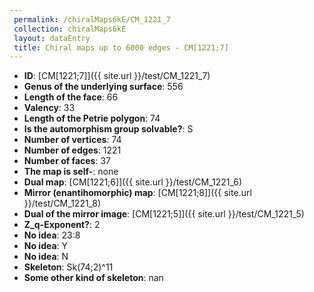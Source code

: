```yaml
--- 
 permalink: /chiralMaps6kE/CM_1221_7 
 collection: chiralMaps6kE
 layout: dataEntry
 title: Chiral maps up to 6000 edges - CM[1221;7]
---
```


- **ID**: [CM[1221;7]]({{ site.url }}/test/CM_1221_7)
- **Genus of the underlying surface**: 556
- **Length of the face**: 66
- **Valency**: 33
- **Length of the Petrie polygon**: 74
- **Is the automorphism group solvable?**: S
- **Number of vertices**: 74
- **Number of edges**: 1221
- **Number of faces**: 37
- **The map is self-**: none
- **Dual map**: [CM[1221;6]]({{ site.url }}/test/CM_1221_6)
- **Mirror (enantihomorphic) map**: [CM[1221;8]]({{ site.url }}/test/CM_1221_8)
- **Dual of the mirror image**: [CM[1221;5]]({{ site.url }}/test/CM_1221_5)
- **Z_q-Exponent?**: 2
- **No idea**:  23:8
- **No idea**: Y
- **No idea**: N
- **Skeleton**: Sk(74;2)^11
- **Some other kind of skeleton**: nan
